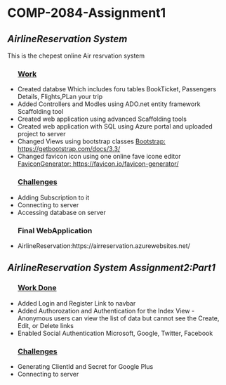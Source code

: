 ﻿<h1>COMP-2084-Assignment1</h1>

<div>
	<h2><i>AirlineReservation System</i></h2>
	</hr>
	<p> This is the chepest online Air resrvation system</p>
	<ul> <u><h3>Work</h3></u>
		<li>Created databse Which includes foru tables BookTicket, Passengers Details, Flights,PLan your trip</li>
		<li>Added Controllers and Modles using ADO.net entity framework Scaffolding tool</li>
		<li>Created web application using advanced Scaffolding tools </li>
		<li>Created web application with SQL using Azure portal and uploaded project to server</li>
		<li>Changed Views using bootstrap classes <a href="https://getbootstrap.com/docs/3.3/">Bootstrap: https://getbootstrap.com/docs/3.3/ </a></li>
		<li>Changed favicon icon using one online fave icone editor <a href="https://favicon.io/favicon-generator/">FaviconGenerator: https://favicon.io/favicon-generator/ </a></li>
 	</ul>
	<ul> <u><h3>Challenges</h3></u>
		<li>Adding Subscription to it</li>
		<li>Connecting to server</li>
		<li>Accessing database on server</li>
	</ul>
	<ul><h3>Final WebApplication</h3>
	<li>AirlineReservation:https://airreservation.azurewebsites.net/ </li>
	</ul>
</div>
<div>
	<h2><i>AirlineReservation System Assignment2:Part1</i></h2>
	</hr>
	<ul> <u><h3>Work Done</h3></u>
	<li> Added Login and Register Link to navbar</li>
	<li> Added Authorozation and Authentication for the Index View - Anonymous users can view the list of data but cannot see the Create, Edit, or Delete links</li>
	<li> Enabled Social Authentication Microsoft, Google, Twitter, Facebook</li>
	</ul>
	<ul> <u><h3>Challenges</h3></u>
		<li>Generating ClientId and Secret for Google Plus</li>
		<li>Connecting to server</li>		
	</ul>
</div>